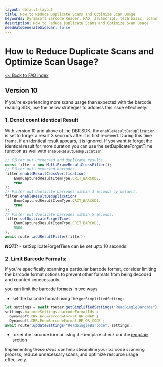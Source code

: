 ```yaml
---
layout: default-layout
title: How to Reduce Duplicate Scans and Optimize Scan Usage
keywords: Dynamsoft Barcode Reader, FAQ, JavaScript, tech basic, scans, duplicate, re-reads
description: How to Reduce Duplicate Scans and Optimize Scan Usage
needAutoGenerateSidebar: false
---
```


# How to Reduce Duplicate Scans and Optimize Scan Usage?

[<< Back to FAQ index](index.md)

## Version 10
If you're experiencing more scans usage than expected with the barcode reading SDK, use the below strategies to address this issue effectively:

### 1. Donot count identical Result
With version 10 and above of the DBR SDK, the `enableResultDeduplication` is set to forget a result 3 seconds after it is first received. During this time frame, if an identical result appears, it is ignored. If you want to forget the identical result for more duration you can use the setDuplicateForgetTime function as well with `enableResultDeduplication`. 

```javascript
// Filter out unchecked and duplicate results.
const filter = new MultiFrameResultCrossFilter();
// Filter out unchecked barcodes 
filter.enableResultCrossVerification(
    EnumCapturedResultItemType.CRIT_BARCODE,
    true
);  
// Filter out duplicate barcodes within 3 seconds by default.
filter.enableResultDeduplication(
    EnumCapturedResultItemType.CRIT_BARCODE,
    true
); 
// Filter out duplicate barcodes within 5 seconds.
filter.setDuplicateForgetTime(
    EnumCapturedResultItemType.CRIT_BARCODE,
    5000
);
await router.addResultFilter(filter);
```
**_NOTE:_** - setSuplicateForgetTime can be set upto 10 seconds.

### 2. Limit Barcode Formats: 
If you're specifically scanning a particular barcode format, consider limiting the barcode format options to prevent other formats from being decoded and counted unnecessarily.

you can limit the barcode formats in two ways:

- set the barcode format using the `getSimplifiedSettings`
```javascript
let settings = await router.getSimplifiedSettings("ReadSingleBarcode");
settings.barcodeSettings.barcodeFormatIds =
  Dynamsoft.DBR.EnumBarcodeFormat.BF_ONED |
  Dynamsoft.DBR.EnumBarcodeFormat.BF_QR_CODE ;
await router.updateSettings("ReadSingleBarcode", settings);
```

- to set the barcode format using the template check out the [template section]({{site.dcv_js_api}}capture-vision-router/settings.html)


Implementing these steps can help streamline your barcode scanning process, reduce unnecessary scans, and optimize resource usage effectively.







